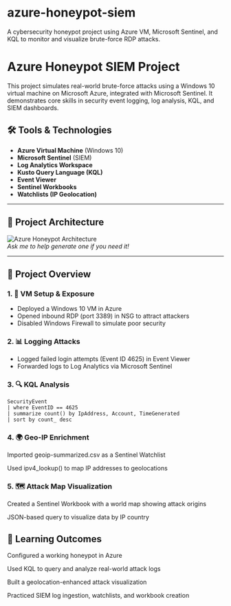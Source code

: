 # azure-honeypot-siem
A cybersecurity honeypot project using Azure VM, Microsoft Sentinel, and KQL to monitor and visualize brute-force RDP attacks.

# Azure Honeypot SIEM Project

This project simulates real-world brute-force attacks using a Windows 10 virtual machine on Microsoft Azure, integrated with Microsoft Sentinel. It demonstrates core skills in security event logging, log analysis, KQL, and SIEM dashboards.

## 🛠️ Tools & Technologies
- **Azure Virtual Machine** (Windows 10)
- **Microsoft Sentinel** (SIEM)
- **Log Analytics Workspace**
- **Kusto Query Language (KQL)**
- **Event Viewer**
- **Sentinel Workbooks**
- **Watchlists (IP Geolocation)**

---

## 📌 Project Architecture

![Azure Honeypot Architecture](path-to-diagram.png)  
*Ask me to help generate one if you need it!*

---

## 📖 Project Overview

### 1. 🧱 VM Setup & Exposure
- Deployed a Windows 10 VM in Azure
- Opened inbound RDP (port 3389) in NSG to attract attackers
- Disabled Windows Firewall to simulate poor security

### 2. 📊 Logging Attacks
- Logged failed login attempts (Event ID 4625) in Event Viewer
- Forwarded logs to Log Analytics via Microsoft Sentinel

### 3. 🔍 KQL Analysis
```kql
SecurityEvent
| where EventID == 4625
| summarize count() by IpAddress, Account, TimeGenerated
| sort by count_ desc
```
### 4. 🌍 Geo-IP Enrichment
Imported geoip-summarized.csv as a Sentinel Watchlist

Used ipv4_lookup() to map IP addresses to geolocations

### 5. 🗺️ Attack Map Visualization
Created a Sentinel Workbook with a world map showing attack origins

JSON-based query to visualize data by IP country

## 🎯 Learning Outcomes
Configured a working honeypot in Azure

Used KQL to query and analyze real-world attack logs

Built a geolocation-enhanced attack visualization

Practiced SIEM log ingestion, watchlists, and workbook creation



